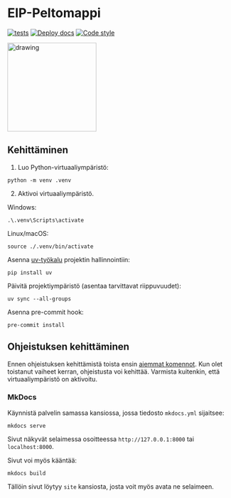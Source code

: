 # EIP-Peltomappi

[![tests](https://github.com/GispoCoding/eip-peltomappi/actions/workflows/tests.yml/badge.svg)](https://github.com/GispoCoding/eip-peltomappi/actions/workflows/tests.yml)
[![Deploy docs](https://github.com/GispoCoding/eip-peltomappi/actions/workflows/deploy-docs.yml/badge.svg)](https://github.com/GispoCoding/eip-peltomappi/actions/workflows/deploy-docs.yml)
[![Code style](https://github.com/GispoCoding/eip-peltomappi/actions/workflows/code-style.yml/badge.svg)](https://github.com/GispoCoding/eip-peltomappi/actions/workflows/code-style.yml)

<img src="https://maaseutu.kuvat.fi/kuvat/Tuensaajalle/FI%20Euroopan%20unionin%20osarahoittama_.png?img=full" alt="drawing" width="200"/>

## Kehittäminen

1. Luo Python-virtuaaliympäristö:

```shell
python -m venv .venv
```

2. Aktivoi virtuaaliympäristö.

Windows:

```shell
.\.venv\Scripts\activate
```

Linux/macOS:

```shell
source ./.venv/bin/activate
```

Asenna [uv-työkalu](https://docs.astral.sh/uv/) projektin hallinnointiin:

```shell
pip install uv
```

Päivitä projektiympäristö (asentaa tarvittavat riippuvuudet):

```shell
uv sync --all-groups
```

Asenna pre-commit hook:

```shell
pre-commit install
```

## Ohjeistuksen kehittäminen

Ennen ohjeistuksen kehittämistä toista ensin [aiemmat komennot](#kehittäminen).
Kun olet toistanut vaiheet kerran, ohjeistusta voi kehittää. Varmista kuitenkin,
että virtuaaliympäristö on aktivoitu.

### MkDocs

Käynnistä palvelin samassa kansiossa, jossa tiedosto `mkdocs.yml` sijaitsee:

```shell
mkdocs serve
```

Sivut näkyvät selaimessa osoitteessa `http://127.0.0.1:8000` tai `localhost:8000`.

Sivut voi myös kääntää:

```shell
mkdocs build
```

Tällöin sivut löytyy `site` kansiosta, josta voit myös avata ne selaimeen.
